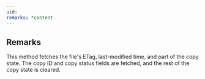 ```yaml
---
uid: 
remarks: *content
---
```

## Remarks  
 This method fetches the file's ETag, last-modified time, and part of the copy state.             The copy ID and copy status fields are fetched, and the rest of the copy state is cleared.